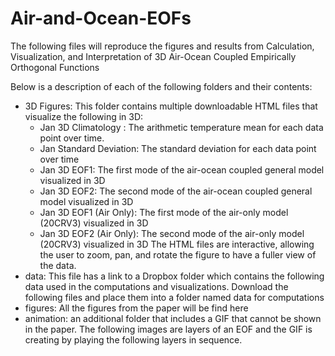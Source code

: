 # Air-and-Ocean-EOFs

The following files will reproduce the figures and results from Calculation, Visualization, and Interpretation of 3D Air-Ocean Coupled Empirically Orthogonal Functions

Below is a description of each of the following folders and their contents:

- 3D Figures: This folder contains multiple downloadable HTML files that visualize the following in 3D:
  - Jan 3D Climatology : The arithmetic temperature mean for each data point over time.
  - Jan Standard Deviation: The standard deviation for each data point over time
  - Jan 3D EOF1: The first mode of the air-ocean coupled general model visualized in 3D
  - Jan 3D EOF2: The second mode of the air-ocean coupled general model visualized in 3D
  - Jan 3D EOF1 (Air Only): The first mode of the air-only model (20CRV3) visualized in 3D
  - Jan 3D EOF2 (Air Only): The second mode of the air-only model (20CRV3) visualized in 3D
 The HTML files are interactive, allowing the user to zoom, pan, and rotate the figure to have a fuller view of the data.
- data: This file has a link to a Dropbox folder which contains the following data used in the computations and visualizations. Download the following files and place them into a folder named data for computations
- figures: All the figures from the paper will be find here
- animation: an additional folder that includes a GIF that cannot be shown in the paper. The following images are layers of an EOF and the GIF is creating by playing the following layers in sequence.
